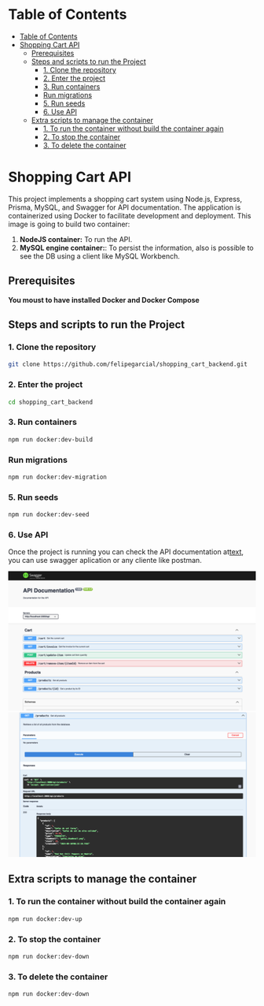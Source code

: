 # Table of Contents
- [Table of Contents](#table-of-contents)
- [Shopping Cart API](#shopping-cart-api)
  - [Prerequisites](#prerequisites)
  - [Steps and scripts to run the Project](#steps-and-scripts-to-run-the-project)
    - [1. Clone the repository](#1-clone-the-repository)
    - [2. Enter the project](#2-enter-the-project)
    - [3. Run containers](#3-run-containers)
    - [Run migrations](#run-migrations)
    - [5. Run seeds](#5-run-seeds)
    - [6. Use API](#6-use-api)
  - [Extra scripts to manage the container](#extra-scripts-to-manage-the-container)
    - [1. To run the container without build the container again](#1-to-run-the-container-without-build-the-container-again)
    - [2. To stop the container](#2-to-stop-the-container)
    - [3. To delete the container](#3-to-delete-the-container)

# Shopping Cart API
This project implements a shopping cart system using Node.js, Express, Prisma, MySQL, and Swagger for API documentation. The application is containerized using Docker to facilitate development and deployment. This image is going to build two container:
1. **NodeJS container:** To run the API.
2. **MySQL engine container:**: To persist the information, also is possible to see the DB using a client like MySQL Workbench. 


## Prerequisites
**You moust to have installed Docker and Docker Compose**

## Steps and scripts to run the Project

### 1. Clone the repository 
```bash
git clone https://github.com/felipegarcial/shopping_cart_backend.git
```
### 2. Enter the project
```bash
cd shopping_cart_backend
```
### 3. Run containers
```bash
npm run docker:dev-build
```
### Run migrations
```bash
npm run docker:dev-migration
```
### 5. Run seeds
```bash
npm run docker:dev-seed
```

### 6. Use API
Once the project is running you can check the API documentation at[text](http://localhost:3000/api-docs/), you can use swagger aplication or any cliente like postman.

![alt text](image.png)
![alt text](image-1.png)


## Extra scripts to manage the container

### 1. To run the container without build the container again
```bash
npm run docker:dev-up
```

### 2. To stop the container
```bash
npm run docker:dev-down
```


### 3. To delete the container
```bash
npm run docker:dev-down
```
